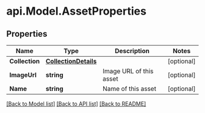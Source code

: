 # api.Model.AssetProperties

## Properties

Name | Type | Description | Notes
------------ | ------------- | ------------- | -------------
**Collection** | [**CollectionDetails**](CollectionDetails.md) |  | [optional] 
**ImageUrl** | **string** | Image URL of this asset | [optional] 
**Name** | **string** | Name of this asset | [optional] 

[[Back to Model list]](../README.md#documentation-for-models) [[Back to API list]](../README.md#documentation-for-api-endpoints) [[Back to README]](../README.md)

